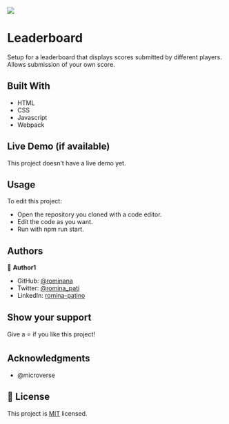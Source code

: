 ![](https://img.shields.io/badge/Microverse-blueviolet)

# Leaderboard

Setup for a leaderboard that displays scores submitted by different players. Allows submission of your own score. 

## Built With

- HTML
- CSS
- Javascript
- Webpack

## Live Demo (if available)

This project doesn't have a live demo yet.

## Usage
To edit this project:

- Open the repository you cloned with a code editor.
- Edit the code as you want.
- Run with npm run start.
## Authors

👤 **Author1**

- GitHub: [@rominana](https://github.com/rominana)
- Twitter: [@romina_pati](https://twitter.com/romina_pati)
- LinkedIn: [romina-patino](https://linkedin.com/in/romina-patino)

## Show your support
Give a ⭐️ if you like this project!

## Acknowledgments

- @microverse

## 📝 License

This project is [MIT](./MIT.md) licensed.
